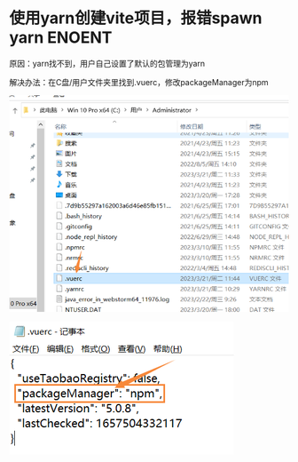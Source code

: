 # 使用yarn创建vite项目，报错spawn yarn ENOENT

原因：yarn找不到，用户自己设置了默认的包管理为yarn

解决办法：在C盘/用户文件夹里找到.vuerc，修改packageManager为npm

![Image text](../.vuepress/public/viteNotes/03/01.png)

![Image text](../.vuepress/public/viteNotes/03/02.png)
